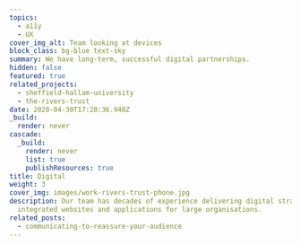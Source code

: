 ```yaml
---
topics:
  - a11y
  - UX
cover_img_alt: Team looking at devices
block_class: bg-blue text-sky
summary: We have long-term, successful digital partnerships.
hidden: false
featured: true
related_projects:
  - sheffield-hallam-university
  - the-rivers-trust
date: 2020-04-30T17:28:36.948Z
_build:
  render: never
cascade:
  _build:
    render: never
    list: true
    publishResources: true
title: Digital
weight: 3
cover_img: images/work-rivers-trust-phone.jpg
description: Our team has decades of experience delivering digital strategies,
  integrated websites and applications for large organisations.
related_posts:
  - communicating-to-reassure-your-audience
---
```


